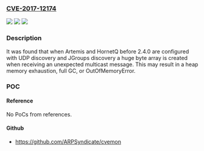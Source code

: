 ### [CVE-2017-12174](https://cve.mitre.org/cgi-bin/cvename.cgi?name=CVE-2017-12174)
![](https://img.shields.io/static/v1?label=Product&message=HornetQ%2FArtemis&color=blue)
![](https://img.shields.io/static/v1?label=Version&message=before%202.4.0%20&color=brightgreen)
![](https://img.shields.io/static/v1?label=Vulnerability&message=CWE-400&color=brightgreen)

### Description

It was found that when Artemis and HornetQ before 2.4.0 are configured with UDP discovery and JGroups discovery a huge byte array is created when receiving an unexpected multicast message. This may result in a heap memory exhaustion, full GC, or OutOfMemoryError.

### POC

#### Reference
No PoCs from references.

#### Github
- https://github.com/ARPSyndicate/cvemon

